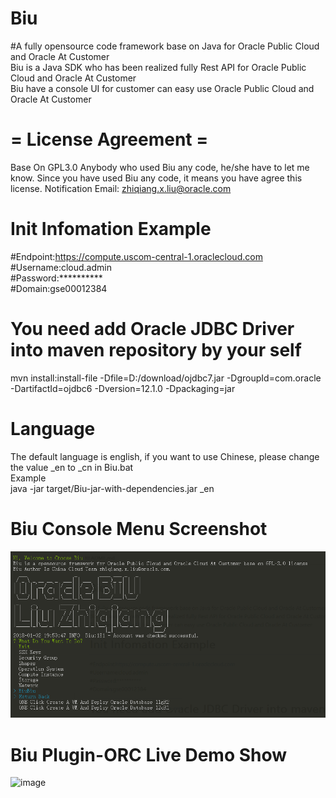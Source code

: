 # Biu

#A fully opensource code framework base on Java for Oracle Public Cloud and Oracle At Customer<br />
Biu is a Java SDK who has been realized fully Rest API for Oracle Public Cloud and Oracle At Customer<br />
Biu have a console UI for customer can easy use Oracle Public Cloud and Oracle At Customer

# = License Agreement =
Base On GPL3.0
Anybody who used Biu any code, he/she have to let me know. Since you have used Biu any code, it means you have agree this license.
Notification Email: zhiqiang.x.liu@oracle.com

# Init Infomation Example
#Endpoint:https://compute.uscom-central-1.oraclecloud.com<br />
#Username:cloud.admin<br />
#Password:**********<br />
#Domain:gse00012384<br />

# You need add Oracle JDBC Driver into maven repository by your self
mvn install:install-file -Dfile=D:/download/ojdbc7.jar -DgroupId=com.oracle -DartifactId=ojdbc6 -Dversion=12.1.0 -Dpackaging=jar

# Language
The default language is english, if you want to use Chinese, please change the value _en to _cn in Biu.bat<br />
Example<br />
java -jar target/Biu-jar-with-dependencies.jar _en

# Biu Console Menu Screenshot
![image](https://github.com/oraclechina/Biu/blob/master/images/biu_logo.png)

# Biu Plugin-ORC Live Demo Show
![image](https://github.com/oraclechina/Biu/blob/master/images/Biu演示2.gif)